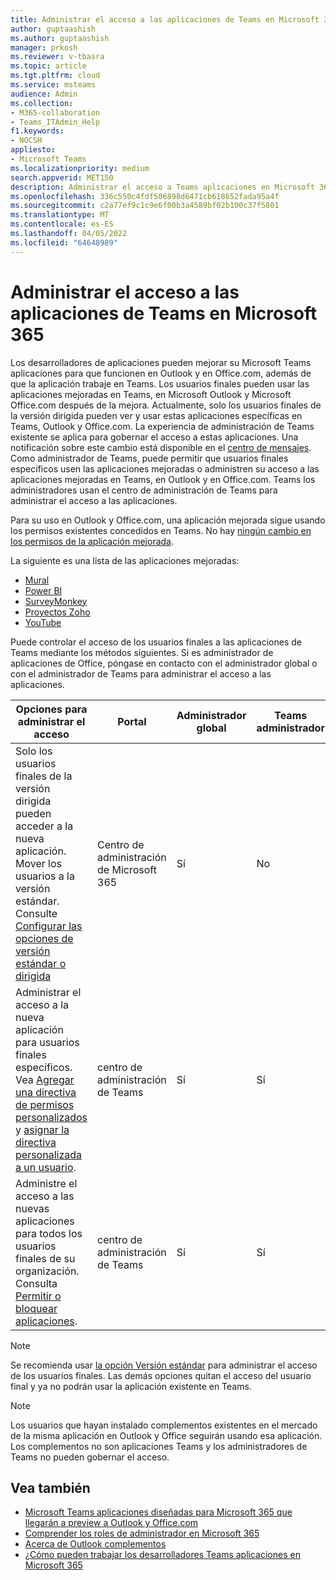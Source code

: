 ```yaml
---
title: Administrar el acceso a las aplicaciones de Teams en Microsoft 365
author: guptaashish
ms.author: guptaashish
manager: prkosh
ms.reviewer: v-tbasra
ms.topic: article
ms.tgt.pltfrm: cloud
ms.service: msteams
audience: Admin
ms.collection:
- M365-collaboration
- Teams_ITAdmin_Help
f1.keywords:
- NOCSH
appliesto:
- Microsoft Teams
ms.localizationpriority: medium
search.appverid: MET150
description: Administrar el acceso a Teams aplicaciones en Microsoft 365.
ms.openlocfilehash: 336c550c4fdf506898d6471cb618652fada95a4f
ms.sourcegitcommit: c2a77ef9c1c9e6f00b3a4589bf02b100c37f5801
ms.translationtype: MT
ms.contentlocale: es-ES
ms.lasthandoff: 04/05/2022
ms.locfileid: "64648989"
---
```

# <a name="manage-access-to-teams-apps-across-microsoft-365"></a>Administrar el acceso a las aplicaciones de Teams en Microsoft 365

Los desarrolladores de aplicaciones pueden mejorar su Microsoft Teams aplicaciones para que funcionen en Outlook y en Office.com, además de que la aplicación trabaje en Teams. Los usuarios finales pueden usar las aplicaciones mejoradas en Teams, en Microsoft Outlook y Microsoft Office.com después de la mejora. Actualmente, solo los usuarios finales de la versión dirigida pueden ver y usar estas aplicaciones específicas en Teams, Outlook y Office.com. La experiencia de administración de Teams existente se aplica para gobernar el acceso a estas aplicaciones. Una notificación sobre este cambio está disponible en el [centro de mensajes](https://admin.microsoft.com/AdminPortal/Home#/MessageCenter/:/messages/MC334280). Como administrador de Teams, puede permitir que usuarios finales específicos usen las aplicaciones mejoradas o administren su acceso a las aplicaciones mejoradas en Teams, en Outlook y en Office.com. Teams los administradores usan el centro de administración de Teams para administrar el acceso a las aplicaciones.

Para su uso en Outlook y Office.com, una aplicación mejorada sigue usando los permisos existentes concedidos en Teams. No hay [ningún cambio en los permisos de la aplicación mejorada](https://devblogs.microsoft.com/microsoft365dev/ignite-2021-building-apps-for-collaboration-in-a-hybrid-world/#personal-tabs).

La siguiente es una lista de las aplicaciones mejoradas:

* [Mural](https://teams.microsoft.com/l/app/c738b607-88dd-4f16-aefe-6a824c65d25d?source=app-details-dialog)
* [Power BI](https://teams.microsoft.com/l/app/1c4340de-2a85-40e5-8eb0-4f295368978b?source=app-details-dialog)
* [SurveyMonkey](https://teams.microsoft.com/l/app/0fd925a0-357f-4d25-8456-b3022aaa41a9?source=app-details-dialog)
* [Proyectos Zoho](https://teams.microsoft.com/l/app/4a39aea9-8537-4c2f-b66d-ca364eb3b80d?source=app-details-dialog)
* [YouTube](https://teams.microsoft.com/l/app/com.microsoft.teamspace.tab.youtube?source=app-details-dialog)

Puede controlar el acceso de los usuarios finales a las aplicaciones de Teams mediante los métodos siguientes. Si es administrador de aplicaciones de Office, póngase en contacto con el administrador global o con el administrador de Teams para administrar el acceso a las aplicaciones.

| Opciones para administrar el acceso |Portal|Administrador global|Teams administrador|
|--|---|---|--|
| Solo los usuarios finales de la versión dirigida pueden acceder a la nueva aplicación. Mover los usuarios a la versión estándar. Consulte [Configurar las opciones de versión estándar o dirigida](/microsoft-365/admin/manage/release-options-in-office-365?view=o365-worldwide&preserve-view=true) | Centro de administración de Microsoft 365 | Sí | No |
| Administrar el acceso a la nueva aplicación para usuarios finales específicos. Vea [Agregar una directiva de permisos personalizados](teams-app-permission-policies.md#create-a-custom-app-permission-policy) y [asignar la directiva personalizada a un usuario](policy-assignment-overview.md). | centro de administración de Teams | Sí | Sí |
| Administre el acceso a las nuevas aplicaciones para todos los usuarios finales de su organización. Consulta [Permitir o bloquear aplicaciones](manage-apps.md#allow-and-block-apps). | centro de administración de Teams | Sí | Sí |

> [!NOTE]
> Se recomienda usar [la opción Versión estándar](/microsoft-365/admin/manage/release-options-in-office-365?view=o365-worldwide&preserve-view=true) para administrar el acceso de los usuarios finales. Las demás opciones quitan el acceso del usuario final y ya no podrán usar la aplicación existente en Teams.

> [!NOTE]
> Los usuarios que hayan instalado complementos existentes en el mercado de la misma aplicación en Outlook y Office seguirán usando esa aplicación. Los complementos no son aplicaciones Teams y los administradores de Teams no pueden gobernar el acceso.

## <a name="see-also"></a>Vea también

* [Microsoft Teams aplicaciones diseñadas para Microsoft 365 que llegarán a preview a Outlook y Office.com](https://techcommunity.microsoft.com/t5/microsoft-365-blog/microsoft-teams-apps-designed-for-microsoft-365-coming-in/ba-p/3269538)
* [Comprender los roles de administrador en Microsoft 365](/microsoft-365/admin/add-users/about-admin-roles?view=o365-worldwide&preserve-view=true)  
* [Acerca de Outlook complementos](/office/dev/add-ins/outlook/outlook-add-ins-overview)
* [¿Cómo pueden trabajar los desarrolladores Teams aplicaciones en Microsoft 365](/microsoftteams/platform/m365-apps/overview)
